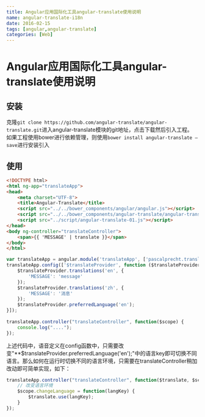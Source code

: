 ```yaml
---
title: Angular应用国际化工具angular-translate使用说明
name: angular-translate-i18n
date: 2016-02-15
tags: [angular,angular-translate]
categories: [Web]
---
```


# Angular应用国际化工具angular-translate使用说明

## 安装

克隆`git clone https://github.com/angular-translate/angular-translate.git`进入angular-translate模块的git地址，点击下载然后引入工程。
如果工程使用bower进行依赖管理，则使用`bower install angular-translate –save`进行安装引入

## 使用

```html
<!DOCTYPE html>
<html ng-app="translateApp">
<head>
    <meta charset="UTF-8">
    <title>Angular-Translate</title>
    <script src="../../bower_components/angular/angular.js"></script>
    <script src="../../bower_components/angular-translate/angular-translate.js"></script>
    <script src="../script/angular-translate-01.js"></script>
</head>
<body ng-controller="translateController">
    <span>{{ 'MESSAGE' | translate }}</span>
</body>
</html>
```

```js
var translateApp = angular.module('translateApp', ['pascalprecht.translate']);
translateApp.config(['$translateProvider', function ($translateProvider) {
    $translateProvider.translations('en', {
        'MESSAGE': 'message'
    });
    $translateProvider.translations('zh', {
        'MESSAGE': '消息'
    });
    $translateProvider.preferredLanguage('en');
}]);
 
translateApp.controller("translateController", function($scope) {
    console.log("....");
});
```

上述代码中，语音定义在config函数中，只需要改变"**$translateProvider.preferredLanguage('en');"中的语言key即可切换不同语言。那么如何在运行时切换不同的语言环境，只需要在translateController稍加改动即可简单实现，如下：

```js
translateApp.controller("translateController", function($translate, $scope) {
    // 改变语言环境
    $scope.changeLanguage = function(langKey) {
        $translate.use(langKey);
    }
});
```
